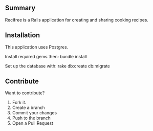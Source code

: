 ## Summary
Recifree is a Rails application for creating and sharing cooking recipes.

## Installation
This application uses Postgres.

Install required gems then:
    bundle install

Set up the database with:
    rake db:create db:migrate

## Contribute

Want to contribute?

1. Fork it.
2. Create a branch
3. Commit your changes
4. Push to the branch
5. Open a Pull Request
